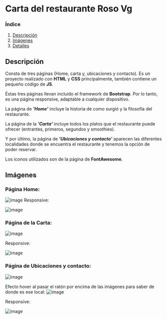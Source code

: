 # Carta del restaurante Roso Vg
### Índice
1. [Descripción](#descripcion)
2. [Imágenes](#imagenes)
3. [Detalles](#detalles)

##  <div id = "descripcion"> Descripción
Consta de tres páginas (Home, carta y, ubicaciones y contacto). Es un proyecto realizado con **HTML** y **CSS** principalmente, también contiene un pequeño código de **JS**. 

Éstas tres páginas llevan incluido el framework de **Bootstrap**. Por lo tanto, es una página responsive, adaptable a cualquier dispositivo.

La página de ***'Home'*** incluye la historia de como surgió y la filosofía del restaurante.

La página de la ***'Carta'*** incluye todos los platos que el restaurante puede ofrecer (entrantes, primeros, segundos y smoothies).

Y por último, la página de ***'Ubicaciones y contacto'*** aparecen las diferentes localidades donde se encuentra el restaurante y tenemos la opción de poder reservar.
  
Los iconos utilizados son de la página de **FontAwesome**.

## <div id='imagenes' > Imágenes
### Página Home:
![image](https://user-images.githubusercontent.com/110055279/193401004-52eb1c89-a697-4c81-a4fd-1d0ab5bf17aa.png)
Responsive:

![image](https://user-images.githubusercontent.com/110055279/193401276-b35b828a-f85f-4ed9-9f52-8fbe3edfc9d8.png)


### Página de la Carta:
![image](https://user-images.githubusercontent.com/110055279/193401023-74271e52-992c-44e5-b28b-f324d41af9e3.png)

Responsive:
  
![image](https://user-images.githubusercontent.com/110055279/193401373-7abd310e-6497-4c6b-987e-8719ac11b8f4.png)


### Página de Ubicaciones y contacto:
![image](https://user-images.githubusercontent.com/110055279/193401037-faf83999-a607-4b1d-a378-05cacbcfed2c.png)

Efecto hover al pasar el ratón por encima de las imágenes para saber de donde es ese local:
![image](https://user-images.githubusercontent.com/110055279/193401074-c2f31764-e928-4681-b6b3-a7f8a0b28846.png)
  
  Responsive:
  
 ![image](https://user-images.githubusercontent.com/110055279/193401709-de41ab1a-d57e-42de-b426-48ba632541d6.png)

